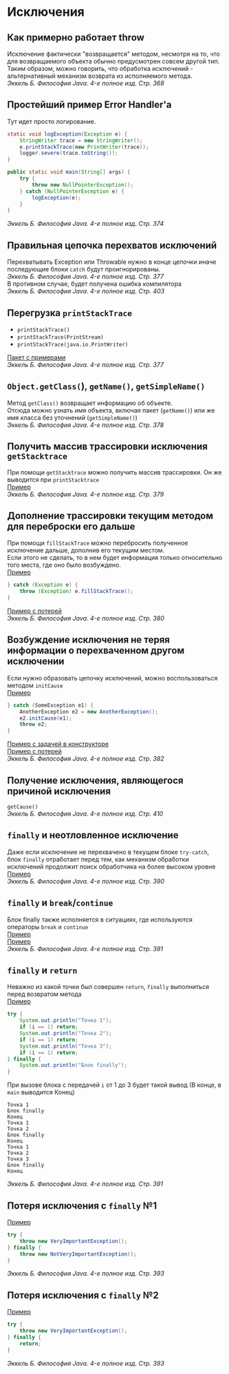 # Исключения
## Как примерно работает throw
Исключение фактически "возвращается" методом, несмотря на то, что для возвращаемого объекта обычно предусмотрен совсем другой тип.<br/>
Таким образом, можно говорить, что обработка исключений - альтернативный механизм возврата из исполняемого метода.<br/>
_Эккель Б. Философия Java. 4-е полное изд. Стр. 368_

## Простейший пример Error Handler'а
Тут идет просто логирование.
```java
static void logException(Exception e) {
    StringWriter trace = new StringWriter();
    e.printStackTrace(new PrintWriter(trace));
    logger.severe(trace.toString());
}

public static void main(String[] args) {
    try {
        throw new NullPointerException();
    } catch (NullPointerException e) {
        logException(e);
    }
}
```
_Эккель Б. Философия Java. 4-е полное изд. Стр. 374_

## Правильная цепочка перехватов исключений
Перехватывать Exception или Throwable нужно в конце цепочки иначе последующие блоки `catch` будут проигнорированы.<br/>
_Эккель Б. Философия Java. 4-е полное изд. Стр. 377_<br/>
В противном случае, будет получена ошибка компилятора<br/>
_Эккель Б. Философия Java. 4-е полное изд. Стр. 403_

## Перегрузка `printStackTrace`
* `printStackTrace()`
* `printStackTrace(PrintStream)`
* `printStackTrace(java.io.PrintWriter)`

[Пакет с примерами](examples/java/exceptions/stack_trace/print_stack_trace)<br/>
_Эккель Б. Философия Java. 4-е полное изд. Стр. 377_

## `Object.getClass(`), `getName()`, `getSimpleName()`
Метод `getClass()` возвращает информацию об объекте.<br/>
Отсюда можно узнать имя объекта, включая пакет (`getName()`) или же имя класса без уточнений (`getSimpleName()`)<br/>
_Эккель Б. Философия Java. 4-е полное изд. Стр. 378_

## Получить массив трассировки исключения `getStacktrace`
При помощи `getStacktrace` можно получить массив трассировки. Он же выводится при `printStacktrace`<br/>
[Пример](examples/java/exceptions/stack_trace/GetStackTrace.java)<br/>
_Эккель Б. Философия Java. 4-е полное изд. Стр. 379_

## Дополнение трассировки текущим методом для переброски его дальше
При помощи `fillStackTrace` можно перебросить полученное исключение дальше, дополнив его текущим местом.<br/>
Если этого не сделать, то в нем будет информация только относительно того места, где оно было возбуждено.<br/>
[Пример](examples/java/exceptions/stack_trace/WithFillingStackTrace.java)
```java
} catch (Exception e) {
    throw (Exception) e.fillStackTrace();
}
```
[Пример с потерей](examples/java/exceptions/stack_trace/WithoutFillingStackTrace.java)<br/>
_Эккель Б. Философия Java. 4-е полное изд. Стр. 380_

## Возбуждение исключения не теряя информации о перехваченном другом исключении
Если нужно образовать цепочку исключений, можно воспользоваться методом `initCause`<br/>
[Пример](examples/java/exceptions/init_cause/ThrowWithInitCause.java)
```java
} catch (SomeException e1) {
    AnotherException e2 = new AnotherException();
    e2.initCause(e1);
    throw e2;
}
```
[Пример с задачей в конструкторе](examples/java/exceptions/init_cause/ThrowWithCauseInConstructor.java)<br/>
[Пример с потерей](examples/java/exceptions/init_cause/ThrowWithoutInitCauseAndConstructor.java)<br/>
_Эккель Б. Философия Java. 4-е полное изд. Стр. 382_

## Получение исключения, являющегося причиной исключения
`getCause()`<br/>
_Эккель Б. Философия Java. 4-е полное изд. Стр. 410_

## `finally` и неотловленное исключение
Даже если исключение не перехвачено в текущем блоке `try-catch`, блок `finally` отработает перед тем, как механизм обработки исключений продолжит поиск обработчика на более высоком уровне<br/>
[Пример](examples/java/exceptions/finally_execution/FinallyAndAncaughtException.java)<br/>
_Эккель Б. Философия Java. 4-е полное изд. Стр. 390_

## `finally` и `break`/`continue`
Блок finally также исполняется в ситуациях, где используются операторы `break` и `continue`<br/>
[Пример](examples/java/exceptions/finally_execution/FinallyAndBreak.java)<br/>
[Пример](examples/java/exceptions/finally_execution/FinallyAndContinue.java)<br/>
_Эккель Б. Философия Java. 4-е полное изд. Стр. 391_

## `finally` и `return`
Неважно из какой точки был совершен `return`, `finally` выполниться перед возвратом метода<br/>
[Пример](examples/java/exceptions/finally_execution/FinallyAndReturn.java)
```java
try {
    System.out.println("Точка 1");
    if (i == 1) return;
    System.out.println("Точка 2");
    if (i == 1) return;
    System.out.println("Точка 3");
    if (i == 1) return;
} finally {
    System.out.println("Блок finally");
}
```
При вызове блока с передачей `i` от 1 до 3 будет такой вывод (В конце, в `main` выводится Конец)
```
Точка 1
Блок finally
Конец
Точка 1
Точка 2
Блок finally
Конец
Точка 1
Точка 2
Точка 3
Блок finally
Конец
```
_Эккель Б. Философия Java. 4-е полное изд. Стр. 391_

## Потеря исключения с `finally` №1
[Пример](examples/java/exceptions/finally_lost_exception/LostByAnotherException.java)
```java
try {
    throw new VeryImportantException();
} finally {
    throw new NotVeryImportantException();
}
```
_Эккель Б. Философия Java. 4-е полное изд. Стр. 393_

## Потеря исключения с `finally` №2
[Пример](examples/java/exceptions/finally_lost_exception/LostByReturn.java)
```java
try {
    throw new VeryImportantException();
} finally {
    return;
}
```
_Эккель Б. Философия Java. 4-е полное изд. Стр. 393_
